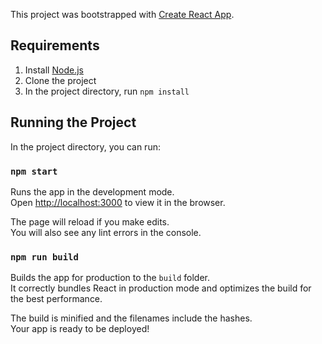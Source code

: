 This project was bootstrapped with [Create React App](https://github.com/facebookincubator/create-react-app).

## Requirements
1. Install [Node.js](https://nodejs.org/en/)
2. Clone the project
3. In the project directory, run `npm install`

## Running the Project

In the project directory, you can run:

### `npm start`

Runs the app in the development mode.<br>
Open [http://localhost:3000](http://localhost:3000) to view it in the browser.

The page will reload if you make edits.<br>
You will also see any lint errors in the console.

### `npm run build`

Builds the app for production to the `build` folder.<br>
It correctly bundles React in production mode and optimizes the build for the best performance.

The build is minified and the filenames include the hashes.<br>
Your app is ready to be deployed!

